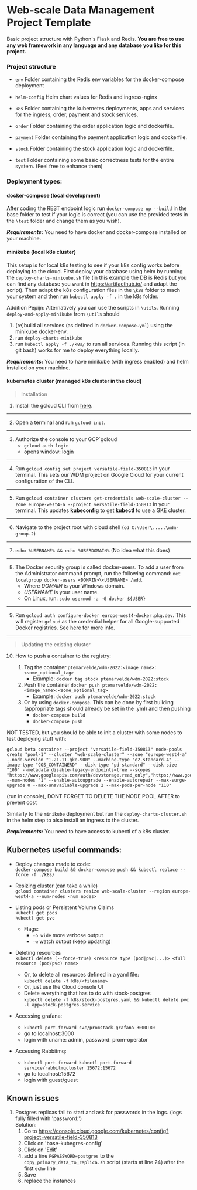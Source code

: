 # Web-scale Data Management Project Template

Basic project structure with Python's Flask and Redis. 
**You are free to use any web framework in any language and any database you like for this project.**

### Project structure

* `env`
    Folder containing the Redis env variables for the docker-compose deployment
    
* `helm-config` 
   Helm chart values for Redis and ingress-nginx
        
* `k8s`
    Folder containing the kubernetes deployments, apps and services for the ingress, order, payment and stock services.
    
* `order`
    Folder containing the order application logic and dockerfile. 
    
* `payment`
    Folder containing the payment application logic and dockerfile. 

* `stock`
    Folder containing the stock application logic and dockerfile. 

* `test`
    Folder containing some basic correctness tests for the entire system. (Feel free to enhance them)

### Deployment types:

#### docker-compose (local development)

After coding the REST endpoint logic run `docker-compose up --build` in the base folder to test if your logic is correct
(you can use the provided tests in the `\test` folder and change them as you wish). 

***Requirements:*** You need to have docker and docker-compose installed on your machine.

#### minikube (local k8s cluster)

This setup is for local k8s testing to see if your k8s config works before deploying to the cloud. 
First deploy your database using helm by running the `deploy-charts-minicube.sh` file (in this example the DB is Redis 
but you can find any database you want in https://artifacthub.io/ and adapt the script). Then adapt the k8s configuration files in the
`\k8s` folder to mach your system and then run `kubectl apply -f .` in the k8s folder. 

Addition Pepijn: Alternatively you can use the scripts in `\utils`. Running `deploy-and-apply-minikube` from `\utils` should
1. (re)build all services (as defined in `docker-compose.yml`) using the minikube docker-env.
2. run `deploy-charts-minikube`
3. run `kubectl apply -f ./k8s/` to run all services.
Running this script (in git bash) works for me to deploy everything locally.

***Requirements:*** You need to have minikube (with ingress enabled) and helm installed on your machine.

#### kubernetes cluster (managed k8s cluster in the cloud)

> Installation
1. Install the gcloud CLI from [here](https://cloud.google.com/sdk/docs/install).
___
2. Open a terminal and run `gcloud init`.
___
3. Authorize the console to your GCP`gcloud
   - `gcloud auth login`
   - opens window: login
___
4. Run `gcloud config set project versatile-field-350813` in your terminal. This sets our WDM project on Google Cloud for your current configuration of the CLI.
___
5. Run `gcloud container clusters get-credentials web-scale-cluster --zone europe-west4-a --project versatile-field-350813` in your terminal.
This updates **kubeconfig** to get **kubectl** to use a GKE cluster.
___
6. Navigate to the project root with cloud shell (`cd C:\User\.....\wdm-group-2`)
___
7. `echo %USERNAME% && echo %USERDOMAIN%` (No idea what this does)
___
8. The Docker security group is called docker-users. To add a user from the Administrator command prompt, run the following command:
`net localgroup docker-users <DOMAIN>\<USERNAME> /add`.
    - Where *DOMAIN* is your Windows domain.
    - *USERNAME* is your user name.
    - On Linux, run: `sudo usermod -a -G docker ${USER}`
___
9. Run `gcloud auth configure-docker europe-west4-docker.pkg.dev`. This will register `gcloud` as the credential helper for all Google-supported Docker registries. See [here](https://cloud.google.com/sdk/gcloud/reference/auth/configure-docker) for more info.
___
> Updating the existing cluster
10. How to push a container to the registry:

    1. Tag the container `ptemarvelde/wdm-2022:<image_name>:<some_optional_tag>`
        - Example: `docker tag stock ptemarvelde/wdm-2022:stock`
    2. Push the container `docker push ptemarvelde/wdm-2022:<image_name>:<some_optional_tag>`
        - Example: `docker push ptemarvelde/wdm-2022:stock`
    3. Or by using `docker-compose`. This can be done by first building (appropriate tags should already be set in the
       .yml) and then pushing
        - `docker-compose build`
        - `docker-compose push`
    
NOT TESTED, but you should be able to init a cluster with some nodes to test deploying stuff with:

```
gcloud beta container --project "versatile-field-350813" node-pools create "pool-1" --cluster "web-scale-cluster" --zone "europe-west4-a" --node-version "1.21.11-gke.900" --machine-type "e2-standard-4" --image-type "COS_CONTAINERD" --disk-type "pd-standard" --disk-size "100" --metadata disable-legacy-endpoints=true --scopes "https://www.googleapis.com/auth/devstorage.read_only","https://www.googleapis.com/auth/logging.write","https://www.googleapis.com/auth/monitoring","https://www.googleapis.com/auth/servicecontrol","https://www.googleapis.com/auth/service.management.readonly","https://www.googleapis.com/auth/trace.append" --num-nodes "1" --enable-autoupgrade --enable-autorepair --max-surge-upgrade 0 --max-unavailable-upgrade 2 --max-pods-per-node "110"
```

(run in console), DONT FORGET TO DELETE THE NODE POOL AFTER to prevent cost

Similarly to the `minikube` deployment but run the `deploy-charts-cluster.sh` in the helm step to also install an
ingress to the cluster.

***Requirements:*** You need to have access to kubectl of a k8s cluster.

## Kubernetes useful commands:

- Deploy changes made to code: <br>
  `docker-compose build && docker-compose push && kubectl replace --force -f ./k8s/`
- Resizing cluster (can take a while) <br>
  `gcloud container clusters resize web-scale-cluster --region europe-west4-a --num-nodes <num_nodes> `
- Listing pods or Persistent Volume Claims<br>
  `kubectl get pods`<br>
  `kubectl get pvc`
    - Flags:
        - `-o wide` more verbose output
        - `-w` watch output (keep updating)
- Deleting resources<br>
  `kubectl delete (--force-true) <resource type (pod|pvc|...)> <full resource (pod/pvc) name>`
    - Or, to delete all resources defined in a yaml file: <br>
      `kubectl delete -f k8s/<filename>`
    - Or, just use the Cloud console UI
    - Delete everything that has to do with stock-postgres <br>
      `kubectl delete -f k8s/stock-postgres.yaml && kubectl delete pvc -l app=stock-postgres-service`

- Accessing grafana:
    - `kubectl port-forward svc/promstack-grafana 3000:80`
    - go to localhost:3000
    - login with uname: admin, password: prom-operator

- Accessing Rabbitmq:
    - `kubectl port-forward kubectl port-forward service/rabbitmqcluster 15672:15672`
    - go to localhost:15672
    - login with guest/guest

## Known issues

1. Postgres replicas fail to start and ask for passwords in the logs. (logs fully filled with 'password:')
   <br>Solution:
    1. Go to https://console.cloud.google.com/kubernetes/config?project=versatile-field-350813
    2. Click on 'base-kubegres-config'
    3. Click on 'Edit'
    4. add a line `PGPASSWORD=postgres` to the `copy_primary_data_to_replica.sh` script (starts at line 24) after the
       first `echo` line
    5. Save
    6. replace the instances